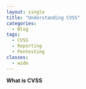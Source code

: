 ```yaml
---
layout: single
title: "Understanding CVSS"
categories:
  - Blog
tags:
  - CVSS
  - Reporting
  - Pentesting
classes:
  - wide
---
```



**What is CVSS**


